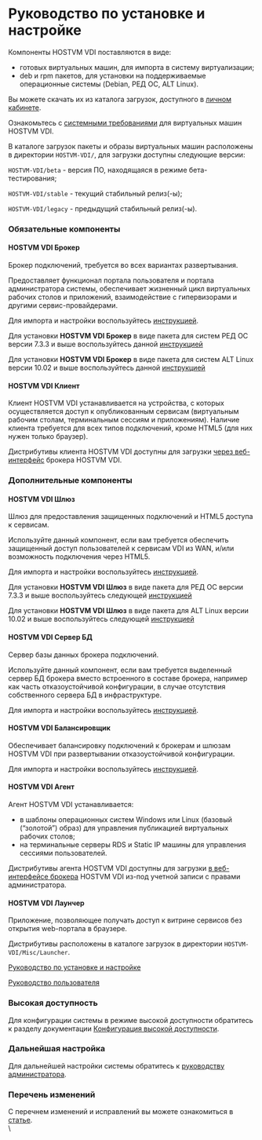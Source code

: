 # Руководство по установке и настройке

Компоненты HOSTVM VDI поставляются в виде:

* готовых виртуальных машин, для импорта в систему виртуализации;
* deb и rpm пакетов, для установки на поддерживаемые операционные системы (Debian, РЕД ОС, ALT Linux).

Вы можете скачать их из каталога загрузок, доступного в [личном кабинете](https://lk.pvhostvm.ru).

Ознакомьтесь с [системными требованиями](https://kb.pvhostvm.ru/hostvm-vdi/hostvm-vdi-installation-guide/requirements) для виртуальных машин HOSTVM VDI.

В каталоге загрузок пакеты и образы виртуальных машин расположены в директории `HOSTVM-VDI/`, для загрузки доступны следующие версии:

`HOSTVM-VDI/beta` - версия ПО, находящаяся в режиме бета-тестирования;

`HOSTVM-VDI/stable` - текущий стабильный релиз(-ы);

`HOSTVM-VDI/legacy` - предыдущий стабильный релиз(-ы).

### Обязательные компоненты <a href="#mandatory" id="mandatory"></a>

#### HOSTVM VDI Брокер <a href="#broker" id="broker"></a>

Брокер подключений, требуется во всех вариантах развертывания.

Предоставляет функционал портала пользователя и портала администратора системы, обеспечивает жизненный цикл виртуальных рабочих столов и приложений, взаимодействие с гипервизорами и другими сервис-провайдерами.

Для импорта и настройки воспользуйтесь [инструкцией](https://kb.pvhostvm.ru/hostvm-vdi/hostvm-vdi-installation-guide/hostvm-vdi-ova-install).

Для установки **HOSTVM VDI Брокер** в виде пакета для систем РЕД ОС версии 7.3.3 и выше воспользуйтесь данной [инструкцией](https://kb.pvhostvm.ru/hostvm-vdi/hostvm-vdi-installation-guide/hostvm-vdi-ova-install/paketnaya-ustanovka-brokera-dlya-red-os)

Для установки  **HOSTVM VDI Брокер** в виде пакета для систем ALT Linux версии 10.02 и выше воспользуйтесь данной [инструкцией](https://kb.pvhostvm.ru/hostvm-vdi/hostvm-vdi-installation-guide/hostvm-vdi-ova-install/paketnaya-ustanovka-brokera-dlya-alt-linux)

#### HOSTVM VDI Клиент <a href="#client" id="client"></a>

Клиент HOSTVM VDI устанавливается на устройства, с которых осуществляется доступ к опубликованным сервисам (виртуальным рабочим столам, терминальным сессиям и приложениям). Наличие клиента требуется для всех типов подключений, кроме HTML5 (для них нужен только браузер).

Дистрибутивы клиента HOSTVM VDI доступны для загрузки [через веб-интерфейс](client/) брокера HOSTVM VDI.

### Дополнительные компоненты <a href="#optional" id="optional"></a>

#### HOSTVM VDI Шлюз <a href="#tunneler" id="tunneler"></a>

Шлюз для предоставления защищенных подключений и HTML5 доступа к сервисам.

Используйте данный компонент, если вам требуется обеспечить защищенный доступ пользователей к сервисам VDI из WAN, и/или возможность подключения через HTML5.

Для импорта и настройки воспользуйтесь [инструкцией](https://kb.pvhostvm.ru/hostvm-vdi/hostvm-vdi-installation-guide/tunneler-appliance-deploy).

Для установки **HOSTVM VDI Шлюз** в виде пакета для РЕД ОС версии 7.3.3 и выше воспользуйтесь следующей [инструкцией](https://kb.pvhostvm.ru/hostvm-vdi/hostvm-vdi-installation-guide/tunneler-appliance-deploy/paketnaya-ustanovka-tunnelera-dlya-red-os)

Для установки **HOSTVM VDI Шлюз** в виде пакета для ALT Linux версии 10.02 и выше воспользуйтесь следующей [инструкцией](https://kb.pvhostvm.ru/hostvm-vdi/hostvm-vdi-installation-guide/tunneler-appliance-deploy/paketnaya-ustanovka-tunnelera-dlya-alt-linux)

#### HOSTVM VDI Сервер БД <a href="#dbserver" id="dbserver"></a>

Сервер базы данных брокера подключений.

Используйте данный компонент, если вам требуется выделенный сервер БД брокера вместо встроенного в составе брокера, например как часть отказоустойчивой конфигурации, в случае отсутствия собственного сервера БД в инфраструктуре.

Для импорта и настройки воспользуйтесь [инструкцией](https://kb.pvhostvm.ru/hostvm-vdi/hostvm-vdi-installation-guide/vdi-db).

#### HOSTVM VDI Балансировщик <a href="#load-balancer" id="load-balancer"></a>

Обеспечивает балансировку подключений к брокерам и шлюзам HOSTVM VDI при развертывании отказоустойчивой конфигурации.

Для импорта и настройки воспользуйтесь [инструкцией](https://kb.pvhostvm.ru/hostvm-vdi/hostvm-vdi-installation-guide/haproxy).

#### HOSTVM VDI Агент <a href="#actor" id="actor"></a>

Агент HOSTVM VDI устанавливается:

* в шаблоны операционных систем Windows или Linux (базовый (“золотой”) образ) для управления публикацией виртуальных рабочих столов;
* на терминальные серверы RDS и Static IP машины для управления сессиями пользователей.

Дистрибутивы агента HOSTVM VDI доступны для загрузки [в веб-интерфейсе брокера](actor/) HOSTVM VDI из-под учетной записи с правами администратора.

#### HOSTVM VDI Лаунчер <a href="#launcher" id="launcher"></a>

Приложение, позволяющее получать доступ к витрине сервисов без открытия web-портала в браузере.

Дистрибутивы расположены в каталоге загрузок в директории `HOSTVM-VDI/Misc/Launcher`.

[Руководство по установке и настройке](launcher.md)

[Руководство пользователя](../hostvm-vdi-user-manual/launcher.md)

### Высокая доступность

Для конфигурации системы в режиме высокой доступности обратитесь к разделу документации [Конфигурация высокой доступности](high-availability/).

### Дальнейшая настройка

Для дальнейшей настройки системы обратитесь к [руководству администратора](https://kb.pvhostvm.ru/hostvm-vdi/hostvm-vdi-admin-guide).

### Перечень изменений

С перечнем изменений и исправлений вы можете ознакомиться в [статье](https://kb.pvhostvm.ru/hostvm-vdi/hostvm-vdi-installation-guide/changelog).\
\
